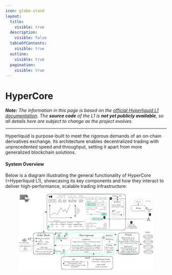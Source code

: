 ```yaml
---
icon: globe-stand
layout:
  title:
    visible: true
  description:
    visible: false
  tableOfContents:
    visible: true
  outline:
    visible: true
  pagination:
    visible: true
---
```


# HyperCore

_**Note:** The information in this page is based on the_ [_official Hyperliquid L1 documentation_](https://hyperliquid.gitbook.io/hyperliquid-docs/hyperliquid-l1)_. The **source code** of the L1 is **not yet publicly available**, so all details here are subject to change as the project evolves._

***

Hyperliquid is purpose-built to meet the rigorous demands of an on-chain derivatives exchange. Its architecture enables decentralized trading with unprecedented speed and throughput, setting it apart from more generalized blockchain solutions.

#### System Overview

Below is a diagram illustrating the general functionality of HyperCore (=Hyperliquid L1), showcasing its key components and how they interact to deliver high-performance, scalable trading infrastructure:

<figure><img src="../../.gitbook/assets/technical_stack_v3.png" alt=""><figcaption></figcaption></figure>
